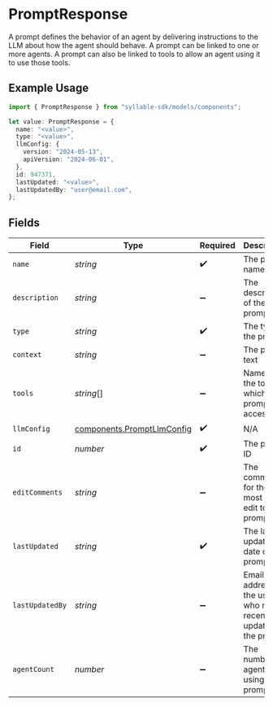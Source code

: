 # PromptResponse

A prompt defines the behavior of an agent by delivering instructions to the LLM about how the
agent should behave. A prompt can be linked to one or more agents. A prompt can also be linked to
tools to allow an agent using it to use those tools.

## Example Usage

```typescript
import { PromptResponse } from "syllable-sdk/models/components";

let value: PromptResponse = {
  name: "<value>",
  type: "<value>",
  llmConfig: {
    version: "2024-05-13",
    apiVersion: "2024-06-01",
  },
  id: 947371,
  lastUpdated: "<value>",
  lastUpdatedBy: "user@email.com",
};
```

## Fields

| Field                                                                    | Type                                                                     | Required                                                                 | Description                                                              | Example                                                                  |
| ------------------------------------------------------------------------ | ------------------------------------------------------------------------ | ------------------------------------------------------------------------ | ------------------------------------------------------------------------ | ------------------------------------------------------------------------ |
| `name`                                                                   | *string*                                                                 | :heavy_check_mark:                                                       | The prompt name                                                          |                                                                          |
| `description`                                                            | *string*                                                                 | :heavy_minus_sign:                                                       | The description of the prompt                                            |                                                                          |
| `type`                                                                   | *string*                                                                 | :heavy_check_mark:                                                       | The type of the prompt                                                   |                                                                          |
| `context`                                                                | *string*                                                                 | :heavy_minus_sign:                                                       | The prompt text                                                          |                                                                          |
| `tools`                                                                  | *string*[]                                                               | :heavy_minus_sign:                                                       | Names of the tools to which the prompt has access                        |                                                                          |
| `llmConfig`                                                              | [components.PromptLlmConfig](../../models/components/promptllmconfig.md) | :heavy_check_mark:                                                       | N/A                                                                      |                                                                          |
| `id`                                                                     | *number*                                                                 | :heavy_check_mark:                                                       | The prompt ID                                                            |                                                                          |
| `editComments`                                                           | *string*                                                                 | :heavy_minus_sign:                                                       | The comments for the most recent edit to the prompt                      |                                                                          |
| `lastUpdated`                                                            | *string*                                                                 | :heavy_check_mark:                                                       | The last updated date of the prompt                                      |                                                                          |
| `lastUpdatedBy`                                                          | *string*                                                                 | :heavy_minus_sign:                                                       | Email address of the user who most recently updated the prompt           | user@email.com                                                           |
| `agentCount`                                                             | *number*                                                                 | :heavy_minus_sign:                                                       | The number of agents using the prompt                                    |                                                                          |